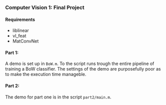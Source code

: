 ### Computer Vision 1: Final Project

#### Requirements

- liblinear
- vl_feat
- MatConvNet

#### Part 1:

A demo is set up in `BoW.m`. To the script runs trough the entire pipeline of
training a BoW classifier. The settings of the demo are purposefully poor as
to make the execution time manageble.

#### Part 2:

The demo for part one is in the script `part2/main.m`.
